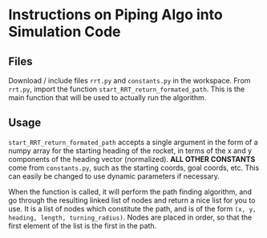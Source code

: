 # Instructions on Piping Algo into Simulation Code

## Files
Download / include files `rrt.py` and `constants.py` in the workspace. From `rrt.py`, import the function `start_RRT_return_formated_path`.
This is the main function that will be used to actually run the algorithm.

## Usage
`start_RRT_return_formated_path` accepts a single argument in the form of a numpy array for the starting heading of the rocket, in terms of the x and y components of the heading vector (normalized). **ALL OTHER CONSTANTS** come from `constants.py`, such as the starting coords, goal coords, etc. This can easily be changed to use dynamic parameters if necessary.

When the function is called, it will perform the path finding algorithm, and go through the resulting linked list of nodes and return a nice list for you to use. It is a list of nodes which constitute the path, and is of the form `(x, y, heading, length, turning_radius)`. Nodes are placed in order, so that the first element of the list is the first in the path. 

